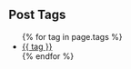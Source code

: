 <div id="popular-tags" class="section">	
	<h2 class="section-title">Post Tags</h2>
	<ul>
		{% for tag in page.tags %}
			<li><a href="/tags/{{ tag | replace:' ', '-' | downcase  }}" name="{{ tag | replace:' ','-' | downcase }}">{{ tag }}</a></li>
		{% endfor %}
	</ul>
</div>